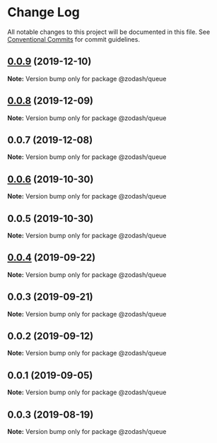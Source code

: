 # Change Log

All notable changes to this project will be documented in this file.
See [Conventional Commits](https://conventionalcommits.org) for commit guidelines.

## [0.0.9](https://github.com/zcorky/zodash/compare/@zodash/queue@0.0.8...@zodash/queue@0.0.9) (2019-12-10)

**Note:** Version bump only for package @zodash/queue





## [0.0.8](https://github.com/zcorky/zodash/compare/@zodash/queue@0.0.7...@zodash/queue@0.0.8) (2019-12-09)

**Note:** Version bump only for package @zodash/queue





## 0.0.7 (2019-12-08)

**Note:** Version bump only for package @zodash/queue





## [0.0.6](https://github.com/zcorky/zodash/compare/@zodash/queue@0.0.5...@zodash/queue@0.0.6) (2019-10-30)

**Note:** Version bump only for package @zodash/queue





## 0.0.5 (2019-10-30)

**Note:** Version bump only for package @zodash/queue





## [0.0.4](https://github.com/zcorky/zodash/compare/@zodash/queue@0.0.3...@zodash/queue@0.0.4) (2019-09-22)

**Note:** Version bump only for package @zodash/queue





## 0.0.3 (2019-09-21)

**Note:** Version bump only for package @zodash/queue





## 0.0.2 (2019-09-12)

**Note:** Version bump only for package @zodash/queue





## 0.0.1 (2019-09-05)

**Note:** Version bump only for package @zodash/queue





## 0.0.3 (2019-08-19)

**Note:** Version bump only for package @zodash/queue

